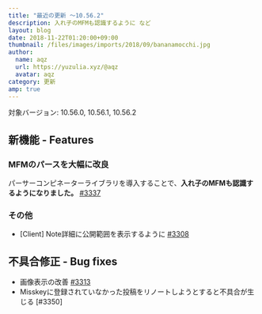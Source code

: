 ```yaml
---
title: "最近の更新 ～10.56.2"
description: 入れ子のMFMも認識するように など
layout: blog
date: 2018-11-22T01:20:00+09:00
thumbnail: /files/images/imports/2018/09/bananamocchi.jpg
author:
  name: aqz
  url: https://yuzulia.xyz/@aqz
  avatar: aqz
category: 更新
amp: true
---
```

対象バージョン: 10.56.0, 10.56.1, 10.56.2

## 新機能 - Features
### MFMのパースを大幅に改良
パーサーコンピネーターライブラリを導入することで、**入れ子のMFMも認識するようになりました。** [#3337](https://github.com/syuilo/misskey/pull/3337)

### その他
- [Client] Note詳細に公開範囲を表示するように [#3308](https://github.com/syuilo/misskey/pull/3308)

## 不具合修正 - Bug fixes
- 画像表示の改善 [#3313](https://github.com/syuilo/misskey/pull/3313)
- Misskeyに登録されていなかった投稿をリノートしようとすると不具合が生じる [#3350]
